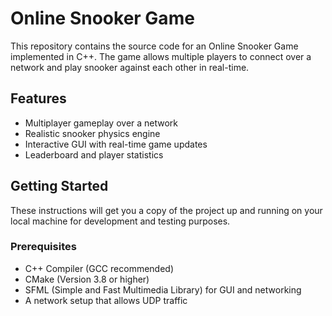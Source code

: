 # Online Snooker Game

This repository contains the source code for an Online Snooker Game implemented in C++. The game allows multiple players to connect over a network and play snooker against each other in real-time.

## Features

- Multiplayer gameplay over a network
- Realistic snooker physics engine
- Interactive GUI with real-time game updates
- Leaderboard and player statistics

## Getting Started

These instructions will get you a copy of the project up and running on your local machine for development and testing purposes.

### Prerequisites

- C++ Compiler (GCC recommended)
- CMake (Version 3.8 or higher)
- SFML (Simple and Fast Multimedia Library) for GUI and networking
- A network setup that allows UDP traffic


